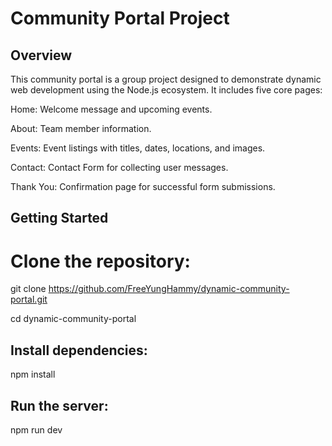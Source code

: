 # Community Portal Project

## Overview

This community portal is a group project designed to demonstrate dynamic web development using the Node.js ecosystem. It includes five core pages:

Home: Welcome message and upcoming events.

About: Team member information.

Events: Event listings with titles, dates, locations, and images.

Contact: Contact Form for collecting user messages.

Thank You: Confirmation page for successful form submissions.

## Getting Started
# Clone the repository:
git clone https://github.com/FreeYungHammy/dynamic-community-portal.git

cd dynamic-community-portal

## Install dependencies:

npm install

## Run the server:

npm run dev
